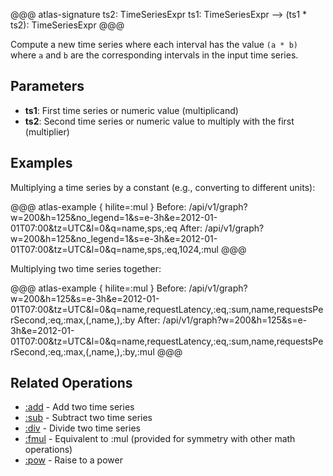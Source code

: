 @@@ atlas-signature
ts2: TimeSeriesExpr
ts1: TimeSeriesExpr
-->
(ts1 * ts2): TimeSeriesExpr
@@@

Compute a new time series where each interval has the value `(a * b)` where `a`
and `b` are the corresponding intervals in the input time series.

## Parameters

* **ts1**: First time series or numeric value (multiplicand)
* **ts2**: Second time series or numeric value to multiply with the first (multiplier)

## Examples

Multiplying a time series by a constant (e.g., converting to different units):

@@@ atlas-example { hilite=:mul }
Before: /api/v1/graph?w=200&h=125&no_legend=1&s=e-3h&e=2012-01-01T07:00&tz=UTC&l=0&q=name,sps,:eq
After: /api/v1/graph?w=200&h=125&no_legend=1&s=e-3h&e=2012-01-01T07:00&tz=UTC&l=0&q=name,sps,:eq,1024,:mul
@@@

Multiplying two time series together:

@@@ atlas-example { hilite=:mul }
Before: /api/v1/graph?w=200&h=125&s=e-3h&e=2012-01-01T07:00&tz=UTC&l=0&q=name,requestLatency,:eq,:sum,name,requestsPerSecond,:eq,:max,(,name,),:by
After: /api/v1/graph?w=200&h=125&s=e-3h&e=2012-01-01T07:00&tz=UTC&l=0&q=name,requestLatency,:eq,:sum,name,requestsPerSecond,:eq,:max,(,name,),:by,:mul
@@@

## Related Operations

* [:add](add.md) - Add two time series
* [:sub](sub.md) - Subtract two time series
* [:div](div.md) - Divide two time series
* [:fmul](fmul.md) - Equivalent to :mul (provided for symmetry with other math operations)
* [:pow](pow.md) - Raise to a power